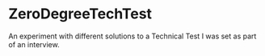 ZeroDegreeTechTest
==================

An experiment with different solutions to a Technical Test I was set as part of an interview.
